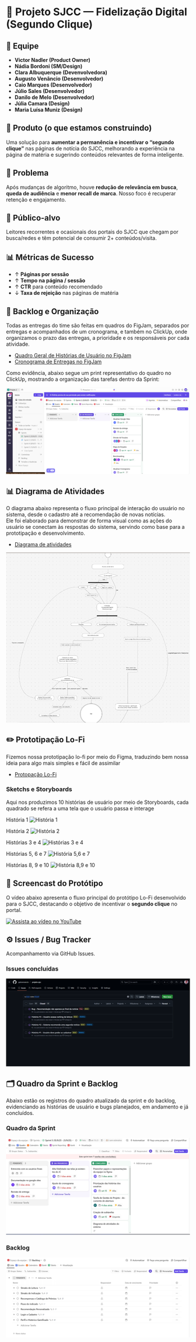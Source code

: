 # 📌 Projeto SJCC — Fidelização Digital (Segundo Clique)

## 👥 Equipe
- **Victor Nadler (Product Owner)** 
- **Nádia Bordoni (SM/Design)** 
- **Clara Albuquerque (Devenvolvedora)** 
- **Augusto Venâncio (Desenvolvedor)** 
- **Caio Marques (Desenvolvedor)**
- **Júlio Sales (Desenvolvedor)** 
- **Danilo de Melo (Desenvolvedor)** 
- **Júlia Camara (Design)** 
- **Maria Luísa Muniz (Design)** 

## 📰 Produto (o que estamos construindo)
Uma solução para **aumentar a permanência e incentivar o “segundo clique”** nas páginas de notícia do SJCC, melhorando a experiência na página de matéria e sugerindo conteúdos relevantes de forma inteligente.

## 🔎 Problema
Após mudanças de algoritmo, houve **redução de relevância em busca**, **queda de audiência** e **menor recall de marca**. Nosso foco é recuperar retenção e engajamento.


## 🎯 Público-alvo
Leitores recorrentes e ocasionais dos portais do SJCC que chegam por busca/redes e têm potencial de consumir 2+ conteúdos/visita.


## 📊 Métricas de Sucesso
- ↑ **Páginas por sessão**  
- ↑ **Tempo na página / sessão**  
- ↑ **CTR** para conteúdo recomendado  
- ↓ **Taxa de rejeição** nas páginas de matéria


## 📌 Backlog e Organização

Todas as entregas do time são feitas em quadros do FigJam, separados por entregas e acompanhados de um cronograma, e também no ClickUp, onde organizamos o prazo das entregas, a prioridade e os responsáveis por cada atividade.

- [Quadro Geral de Histórias de Usuário no FigJam](https://www.figma.com/board/W0RYzOMUy0OIylgtdrFQ3c/Quadro-Geral?node-id=488-3696&p=f&t=8X4nOILNXaKc3dhj-0) 
- [Cronograma de Entregas no FigJam](https://www.figma.com/board/W0RYzOMUy0OIylgtdrFQ3c/Quadro-Geral?node-id=30-113&p=f&t=8X4nOILNXaKc3dhj-0) 

Como evidência, abaixo segue um print representativo do quadro no ClickUp, mostrando a organização das tarefas dentro da Sprint:  

![Backlog ClickUp](./prints/backlog.png)


## 📊 Diagrama de Atividades

O diagrama abaixo representa o fluxo principal de interação do usuário no sistema, desde o cadastro até a recomendação de novas notícias.  
Ele foi elaborado para demonstrar de forma visual como as ações do usuário se conectam às respostas do sistema, servindo como base para a prototipação e desenvolvimento.
- [Diagrama de atividades](https://www.figma.com/board/W0RYzOMUy0OIylgtdrFQ3c/Quadro-Geral?node-id=662-2324&p=f&t=MPGOHOK1pskjaefL-0)

![Diagrama de atividades](./prints/diagrama.png)



## ✏️ Prototipação Lo-Fi

Fizemos nossa prototipação lo-fi por meio do Figma, traduzindo bem nossa ideia para algo mais simples e fácil de assimilar
- [Protopação Lo-Fi](https://www.figma.com/board/W0RYzOMUy0OIylgtdrFQ3c/Quadro-Geral?node-id=488-3699&p=f&t=5smKvGZQzuXuZdXC-0)


### Sketchs e Storyboards

Aqui nos produzimos 10 histórias de usuário por meio de Storyboards, cada quadrado se refera a uma tela que o usuário passa e interage

História 1
![História 1](./prints/historia1.png)

História 2
![História 2](./prints/historia2.png)

Histórias 3 e 4
![Histórias 3 e 4](./prints/historia3e4.png)

Histórias 5, 6 e 7
![História 5,6 e 7](./prints/historia5e6e7.png)

Histórias 8, 9 e 10
![História 8,9 e 10](./prints/historia8e9e10.png)

## 🎥 Screencast do Protótipo

O vídeo abaixo apresenta o fluxo principal do protótipo Lo-Fi desenvolvido para o SJCC, destacando o objetivo de incentivar o **segundo clique** no portal.

[![Assista ao vídeo no YouTube](https://img.youtube.com/vi/CzqWoUHvWYg/hqdefault.jpg)](https://www.youtube.com/watch?v=CzqWoUHvWYg)



## ⚙️ Issues / Bug Tracker

Acompanhamento via GitHub Issues.

### Issues concluídas
![Issues fechadas](./prints/issues-closed.png)



## 🗂️ Quadro da Sprint e Backlog

Abaixo estão os registros do quadro atualizado da sprint e do backlog, evidenciando as histórias de usuário e bugs planejados, em andamento e já concluídos.

### Quadro da Sprint
![Sprint Board](./prints/sprint-board.png)

### Backlog
![Backlog(atualizado)](./prints/backlog-atualizado.png)



